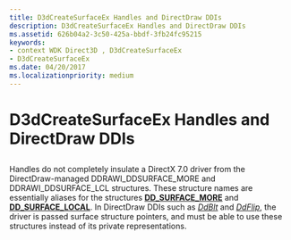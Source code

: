 ```yaml
---
title: D3dCreateSurfaceEx Handles and DirectDraw DDIs
description: D3dCreateSurfaceEx Handles and DirectDraw DDIs
ms.assetid: 626b04a2-3c50-425a-bbdf-3fb24fc95215
keywords:
- context WDK Direct3D , D3dCreateSurfaceEx
- D3dCreateSurfaceEx
ms.date: 04/20/2017
ms.localizationpriority: medium
---
```


# D3dCreateSurfaceEx Handles and DirectDraw DDIs


## <span id="ddk_d3dcreatesurfaceex_handles_and_directdraw_ddis_gg"></span><span id="DDK_D3DCREATESURFACEEX_HANDLES_AND_DIRECTDRAW_DDIS_GG"></span>


Handles do not completely insulate a DirectX 7.0 driver from the DirectDraw-managed DDRAWI\_DDSURFACE\_MORE and DDRAWI\_DDSURFACE\_LCL structures. These structure names are essentially aliases for the structures [**DD\_SURFACE\_MORE**](/windows/win32/api/ddrawint/ns-ddrawint-_dd_surface_more) and [**DD\_SURFACE\_LOCAL**](/windows/win32/api/ddrawint/ns-ddrawint-_dd_surface_local). In DirectDraw DDIs such as [*DdBlt*](/windows/win32/api/ddrawint/nc-ddrawint-pdd_surfcb_blt) and [*DdFlip*](/windows/win32/api/ddrawint/nc-ddrawint-pdd_surfcb_flip), the driver is passed surface structure pointers, and must be able to use these structures instead of its private representations.

 

